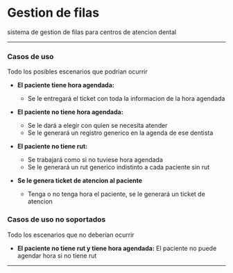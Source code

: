 # Gestion de filas

sistema de gestion de filas para centros de atencion dental

---

### Casos de uso

Todo los posibles escenarios que podrian ocurrir

- **El paciente tiene hora agendada:**
    - Se le entregará el ticket con toda la informacion de la hora agendada

- **El paciente no tiene hora agendada:**
    - Se le dará a elegir con quien se necesita atender
    - Se le generará un registro generico en la agenda de ese dentista

- **El paciente no tiene rut:**
    - Se trabajará como si no tuviese hora agendada
    - Se le generará un rut generico indistinto a cada paciente sin rut

- **Se le genera ticket de atencion al paciente**
    - Tenga o no tenga hora el paciente, se le generará un ticket de atencion

### Casos de uso no soportados

Todo los escenarios que no deberían ocurrir

- **El paciente no tiene rut y tiene hora agendada:**
    El paciente no puede agendar hora si no tiene rut

---